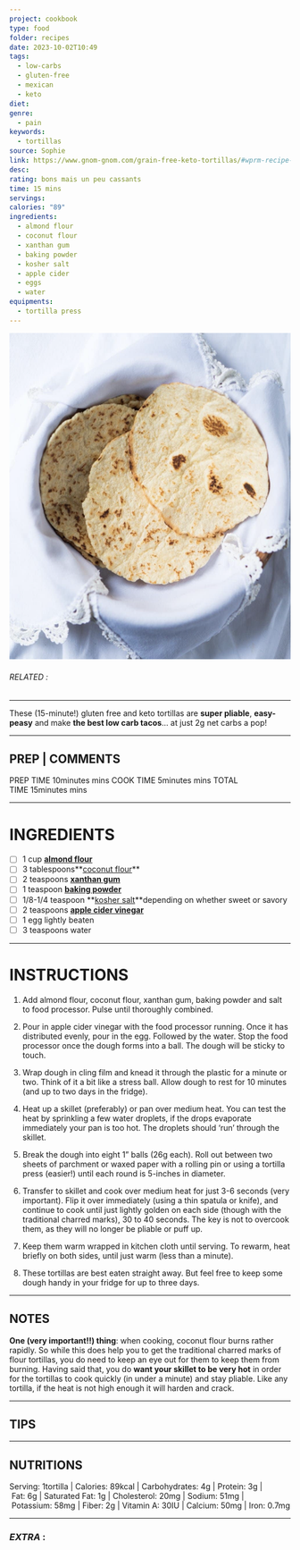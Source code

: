 ```yaml
---
project: cookbook
type: food
folder: recipes
date: 2023-10-02T10:49
tags:
  - low-carbs
  - gluten-free
  - mexican
  - keto
diet: 
genre:
  - pain
keywords:
  - tortillas
source: Sophie
link: https://www.gnom-gnom.com/grain-free-keto-tortillas/#wprm-recipe-container-3893
desc: 
rating: bons mais un peu cassants
time: 15 mins
servings: 
calories: "89"
ingredients:
  - almond flour
  - coconut flour
  - xanthan gum
  - baking powder
  - kosher salt
  - apple cider
  - eggs
  - water
equipments:
  - tortilla press
---
```


![IMAGE](image_686.png)
###### *RELATED* : 
---
These (15-minute!) gluten free and keto tortillas are **super pliable**, **easy-peasy** and make **the best low carb tacos**… at just 2g net carbs a pop!

---
## PREP | COMMENTS

PREP TIME 10minutes mins
COOK TIME 5minutes mins
TOTAL TIME 15minutes mins

---
# INGREDIENTS

- [ ] 1 cup **[almond flour](https://amzn.to/2q1v6KO)** 
- [ ] 3 tablespoons**[coconut flour](http://amzn.to/2f49c8j)**
- [ ] 2 teaspoons **[xanthan gum](https://amzn.to/2uKe4GF)**
- [ ] 1 teaspoon **[baking powder](https://amzn.to/2EfL5K2)**
- [ ] 1/8-1/4 teaspoon **[kosher salt](https://amzn.to/2uM2LxM)**depending on whether sweet or savory
- [ ] 2 teaspoons **[apple cider vinegar](https://amzn.to/2GQ1c6E)**
- [ ] 1 egg lightly beaten
- [ ] 3 teaspoons water

---
# INSTRUCTIONS

1. Add almond flour, coconut flour, xanthan gum, baking powder and salt to food processor. Pulse until thoroughly combined. 
    
2. Pour in apple cider vinegar with the food processor running. Once it has distributed evenly, pour in the egg. Followed by the water. Stop the food processor once the dough forms into a ball. The dough will be sticky to touch.
    
3. Wrap dough in cling film and knead it through the plastic for a minute or two. Think of it a bit like a stress ball. Allow dough to rest for 10 minutes (and up to two days in the fridge). 
    
4. Heat up a skillet (preferably) or pan over medium heat. You can test the heat by sprinkling a few water droplets, if the drops evaporate immediately your pan is too hot. The droplets should ‘run’ through the skillet.
    
5. Break the dough into eight 1” balls (26g each). Roll out between two sheets of parchment or waxed paper with a rolling pin or using a tortilla press (easier!) until each round is 5-inches in diameter. 
    
      
    
6. Transfer to skillet and cook over medium heat for just 3-6 seconds (very important). Flip it over immediately (using a thin spatula or knife), and continue to cook until just lightly golden on each side (though with the traditional charred marks), 30 to 40 seconds. The key is not to overcook them, as they will no longer be pliable or puff up.
    
7. Keep them warm wrapped in kitchen cloth until serving. To rewarm, heat briefly on both sides, until just warm (less than a minute).
    
      
    
8. These tortillas are best eaten straight away. But feel free to keep some dough handy in your fridge for up to three days.

---
## NOTES

**One (very important!!) thing**: when cooking, coconut flour burns rather rapidly. So while this does help you to get the traditional charred marks of flour tortillas, you do need to keep an eye out for them to keep them from burning. Having said that, you do **want your skillet to be very hot** in order for the tortillas to cook quickly (in under a minute) and stay pliable. Like any tortilla, if the heat is not high enough it will harden and crack.

---
## TIPS



---
## NUTRITIONS

Serving: 1tortilla | Calories: 89kcal | Carbohydrates: 4g | Protein: 3g | Fat: 6g | Saturated Fat: 1g | Cholesterol: 20mg | Sodium: 51mg | Potassium: 58mg | Fiber: 2g | Vitamin A: 30IU | Calcium: 50mg | Iron: 0.7mg

---
### *EXTRA* :



